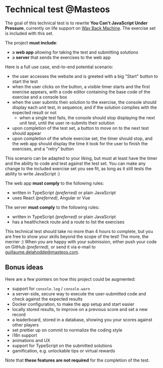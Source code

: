 # Technical test @Masteos

The goal of this technical test is to rewrite **You Can't JavaScript Under Pressure**, currently on life support on [Way Back Machine](https://web.archive.org/web/20160407233622/http://games.usvsth3m.com/javascript-under-pressure/).
The exercise set is included with this set.

The project **must include**:
* a **web app** allowing for taking the test and submitting solutions
* a **server** that sends the exercises to the web app

Here is a full use case, end-to-end potential scenario:
* the user accesses the website and is greeted with a big "Start" button to start the test
* when the user clicks on the button, a visible timer starts and the first exercise appears, with a code editor containing the base code of the exercise and a console box
* when the user submits their solution to the exercise, the console should display each unit test, in sequence, and if the solution complies with the expected result or not
  * when a single test fails, the console should stop displaying the next unit test, until the user re-submits their solution
* upon completion of the test set, a button to move on to the next test should appear
* upon completion of the whole exercise set, the timer should stop, and the web app should display the time it took for the user to finish the exercises, and a "retry" button

This scenario can be adapted to your liking, but must at least have the timer and the ability to code and test against the test set.
You can make any change to the included exercise set you see fit, as long as it still tests the ability to write JavaScript :)

The web app **must comply** to the following rules:
* written in TypeScript _(preferred)_ or plain JavaScript
* uses React _(preferred)_, Angular or Vue

The server **must comply** to the following rules:
* written in TypeScript _(preferred)_ or plain JavaScript
* has a healthcheck route and a route to list the exercises

This technical test should take no more than 4 hours to complete, but you are free to show your skills beyond the scope of the test! The more, the merrier :)
When you are happy with your submission, either push your code on GitHub _(preferred)_, or send it via e-mail to guillaume.delahodde@masteos.com.

## Bonus ideas

Here are a few pointers on how this project could be augmented:

* support for `console.log` / `console.warn`
* a server-side, secure way to execute the user-submitted code and check against the expected results
* Docker configuration, to make the app setup and start easier
* locally stored results, to improve on a previous score and set a new record
* a leaderboard, stored in a database, showing you your scores against other players
* set prettier up on commit to normalize the coding style
* i18n support
* animations and UX
* support for TypeScript on the submitted solutions
* gamification, e.g. unlockable tips or virtual rewards

Note that **these features are not required** for the completion of the test.
